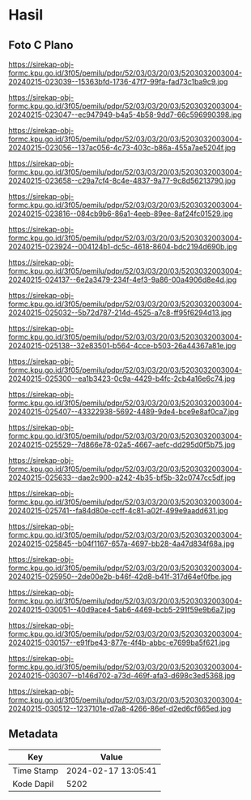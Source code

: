 # Hasil

## Foto C Plano

https://sirekap-obj-formc.kpu.go.id/3f05/pemilu/pdpr/52/03/03/20/03/5203032003004-20240215-023039--15363bfd-1736-47f7-99fa-fad73c1ba9c9.jpg

https://sirekap-obj-formc.kpu.go.id/3f05/pemilu/pdpr/52/03/03/20/03/5203032003004-20240215-023047--ec947949-b4a5-4b58-9dd7-66c596990398.jpg

https://sirekap-obj-formc.kpu.go.id/3f05/pemilu/pdpr/52/03/03/20/03/5203032003004-20240215-023056--137ac056-4c73-403c-b86a-455a7ae5204f.jpg

https://sirekap-obj-formc.kpu.go.id/3f05/pemilu/pdpr/52/03/03/20/03/5203032003004-20240215-023658--c29a7cf4-8c4e-4837-9a77-9c8d56213790.jpg

https://sirekap-obj-formc.kpu.go.id/3f05/pemilu/pdpr/52/03/03/20/03/5203032003004-20240215-023816--084cb9b6-86a1-4eeb-89ee-8af24fc01529.jpg

https://sirekap-obj-formc.kpu.go.id/3f05/pemilu/pdpr/52/03/03/20/03/5203032003004-20240215-023924--004124b1-dc5c-4618-8604-bdc2194d690b.jpg

https://sirekap-obj-formc.kpu.go.id/3f05/pemilu/pdpr/52/03/03/20/03/5203032003004-20240215-024137--6e2a3479-234f-4ef3-9a86-00a4906d8e4d.jpg

https://sirekap-obj-formc.kpu.go.id/3f05/pemilu/pdpr/52/03/03/20/03/5203032003004-20240215-025032--5b72d787-214d-4525-a7c8-ff95f6294d13.jpg

https://sirekap-obj-formc.kpu.go.id/3f05/pemilu/pdpr/52/03/03/20/03/5203032003004-20240215-025138--32e83501-b564-4cce-b503-26a44367a81e.jpg

https://sirekap-obj-formc.kpu.go.id/3f05/pemilu/pdpr/52/03/03/20/03/5203032003004-20240215-025300--ea1b3423-0c9a-4429-b4fc-2cb4a16e6c74.jpg

https://sirekap-obj-formc.kpu.go.id/3f05/pemilu/pdpr/52/03/03/20/03/5203032003004-20240215-025407--43322938-5692-4489-9de4-bce9e8af0ca7.jpg

https://sirekap-obj-formc.kpu.go.id/3f05/pemilu/pdpr/52/03/03/20/03/5203032003004-20240215-025529--7d866e78-02a5-4667-aefc-dd295d0f5b75.jpg

https://sirekap-obj-formc.kpu.go.id/3f05/pemilu/pdpr/52/03/03/20/03/5203032003004-20240215-025633--dae2c900-a242-4b35-bf5b-32c0747cc5df.jpg

https://sirekap-obj-formc.kpu.go.id/3f05/pemilu/pdpr/52/03/03/20/03/5203032003004-20240215-025741--fa84d80e-ccff-4c81-a02f-499e9aadd631.jpg

https://sirekap-obj-formc.kpu.go.id/3f05/pemilu/pdpr/52/03/03/20/03/5203032003004-20240215-025845--b04f1167-657a-4697-bb28-4a47d834f68a.jpg

https://sirekap-obj-formc.kpu.go.id/3f05/pemilu/pdpr/52/03/03/20/03/5203032003004-20240215-025950--2de00e2b-b46f-42d8-b41f-317d64ef0fbe.jpg

https://sirekap-obj-formc.kpu.go.id/3f05/pemilu/pdpr/52/03/03/20/03/5203032003004-20240215-030051--40d9ace4-5ab6-4469-bcb5-291f59e9b6a7.jpg

https://sirekap-obj-formc.kpu.go.id/3f05/pemilu/pdpr/52/03/03/20/03/5203032003004-20240215-030157--e91fbe43-877e-4f4b-abbc-e7699ba5f621.jpg

https://sirekap-obj-formc.kpu.go.id/3f05/pemilu/pdpr/52/03/03/20/03/5203032003004-20240215-030307--b146d702-a73d-469f-afa3-d698c3ed5368.jpg

https://sirekap-obj-formc.kpu.go.id/3f05/pemilu/pdpr/52/03/03/20/03/5203032003004-20240215-030512--1237101e-d7a8-4266-86ef-d2ed6cf665ed.jpg


## Metadata

| Key        | Value               |
| ---------- | ------------------- |
| Time Stamp | 2024-02-17 13:05:41 |
| Kode Dapil | 5202                |



